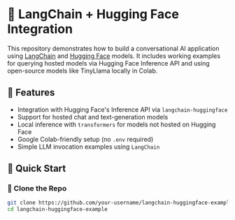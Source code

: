 # 🤖 LangChain + Hugging Face Integration

This repository demonstrates how to build a conversational AI application using [LangChain](https://github.com/langchain-ai/langchain) and [Hugging Face](https://huggingface.co) models. It includes working examples for querying hosted models via Hugging Face Inference API and using open-source models like TinyLlama locally in Colab.

## 🔧 Features

- Integration with Hugging Face's Inference API via `langchain-huggingface`
- Support for hosted chat and text-generation models
- Local inference with `transformers` for models not hosted on Hugging Face
- Google Colab-friendly setup (no `.env` required)
- Simple LLM invocation examples using `LangChain`

## 🚀 Quick Start

### 📁 Clone the Repo

```bash
git clone https://github.com/your-username/langchain-huggingface-example.git
cd langchain-huggingface-example
